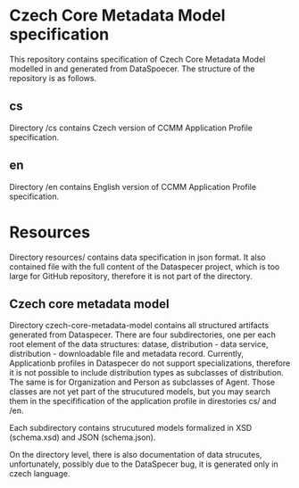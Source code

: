 # Czech Core Metadata Model specification

This repository contains specification of Czech Core Metadata Model modelled in and generated from DataSpoecer.
The structure of the repository is as follows.

## cs

Directory /cs contains Czech version of CCMM Application Profile specification.

## en

Directory /en contains English version of CCMM Application Profile specification.

# Resources

Directory resources/ contains data specification in json format. It also contained file with the full content of the Dataspecer project, which is too large for GitHub repository, therefore it is not part of the directory.

## Czech core metadata model

Directory czech-core-metadata-model contains all structured artifacts generated from Dataspecer. There are four subdirectories, one per each root element of the data structures: datase, distribution - data service, distribution - downloadable file and metadata record. Currently, Applicationb profiles in Dataspecer do not support specializations, therefore it is not possible to include distribution types as subclasses of distribution. The same is for Organization and Person as subclasses of Agent. Those classes are not yet part of the strucutured models, but you may search them in the specifification of the application profile in direstories cs/ and /en. 

Each subdirectory contains strucutured models formalized in XSD (schema.xsd) and JSON (schema.json).

On the directory level, there is also documentation of data strucutes, unfortunately, possibly due to the DataSpecer bug, it is generated only in czech language.



